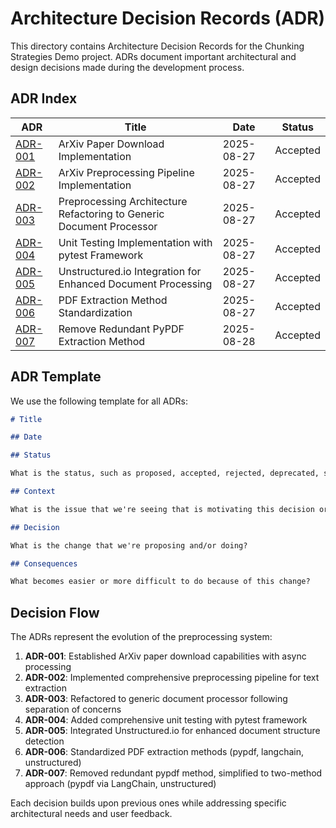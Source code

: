 # Architecture Decision Records (ADR)

This directory contains Architecture Decision Records for the Chunking Strategies Demo project. ADRs document important architectural and design decisions made during the development process.

## ADR Index

| ADR                                                          | Title                                                                | Date       | Status   |
| ------------------------------------------------------------ | -------------------------------------------------------------------- | ---------- | -------- |
| [ADR-001](ADR-001-arxiv-download-implementation.md)          | ArXiv Paper Download Implementation                                  | 2025-08-27 | Accepted |
| [ADR-002](ADR-002-preprocessing-pipeline-implementation.md)  | ArXiv Preprocessing Pipeline Implementation                          | 2025-08-27 | Accepted |
| [ADR-003](ADR-003-preprocessing-architecture-refactoring.md) | Preprocessing Architecture Refactoring to Generic Document Processor | 2025-08-27 | Accepted |
| [ADR-004](ADR-004-unit-testing-implementation.md)            | Unit Testing Implementation with pytest Framework                    | 2025-08-27 | Accepted |
| [ADR-005](ADR-005-unstructured-io-integration.md)            | Unstructured.io Integration for Enhanced Document Processing         | 2025-08-27 | Accepted |
| [ADR-006](ADR-006-pdf-extraction-standardization.md)         | PDF Extraction Method Standardization                                | 2025-08-27 | Accepted |
| [ADR-007](ADR-007-remove-redundant-pypdf-method.md)          | Remove Redundant PyPDF Extraction Method                             | 2025-08-28 | Accepted |

## ADR Template

We use the following template for all ADRs:

```markdown
# Title

## Date

## Status

What is the status, such as proposed, accepted, rejected, deprecated, superseded, etc.?

## Context

What is the issue that we're seeing that is motivating this decision or change?

## Decision

What is the change that we're proposing and/or doing?

## Consequences

What becomes easier or more difficult to do because of this change?
```

## Decision Flow

The ADRs represent the evolution of the preprocessing system:

1. **ADR-001**: Established ArXiv paper download capabilities with async processing
2. **ADR-002**: Implemented comprehensive preprocessing pipeline for text extraction
3. **ADR-003**: Refactored to generic document processor following separation of concerns
4. **ADR-004**: Added comprehensive unit testing with pytest framework
5. **ADR-005**: Integrated Unstructured.io for enhanced document structure detection
6. **ADR-006**: Standardized PDF extraction methods (pypdf, langchain, unstructured)
7. **ADR-007**: Removed redundant pypdf method, simplified to two-method approach (pypdf via LangChain, unstructured)

Each decision builds upon previous ones while addressing specific architectural needs and user feedback.
